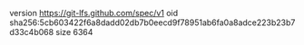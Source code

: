 version https://git-lfs.github.com/spec/v1
oid sha256:5cb603422f6a8dadd02db7b0eecd9f78951ab6fa0a8adce223b23b7d33c4b068
size 6364
